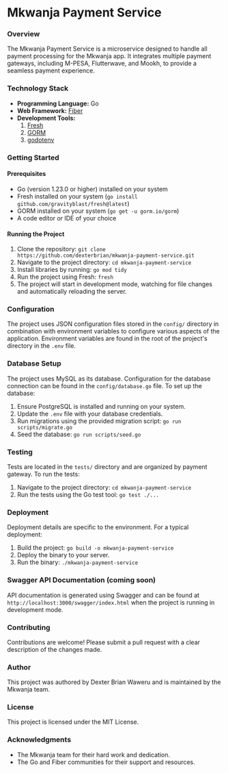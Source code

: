 Mkwanja Payment Service
========================
### Overview

The Mkwanja Payment Service is a microservice designed to handle all payment processing for the Mkwanja app. It integrates multiple payment gateways, including M-PESA, Flutterwave, and Mookh, to provide a seamless payment experience.

### Technology Stack

* **Programming Language:** Go
* **Web Framework:** [Fiber](https://gofiber.io/)
* **Development Tools:**
  1. [Fresh](https://github.com/gravityblast/fresh)
  2. [GORM](https://gorm.io/)
  3. [godotenv](https://github.com/joho/godotenv)

### Getting Started

#### Prerequisites

* Go (version 1.23.0 or higher) installed on your system
* Fresh installed on your system (`go install github.com/gravityblast/fresh@latest`)
* GORM installed on your system (`go get -u gorm.io/gorm`)
* A code editor or IDE of your choice

#### Running the Project

1. Clone the repository: `git clone https://github.com/dexterbrian/mkwanja-payment-service.git`
2. Navigate to the project directory: `cd mkwanja-payment-service`
3. Install libraries by running: `go mod tidy`
4. Run the project using Fresh: `fresh`
5. The project will start in development mode, watching for file changes and automatically reloading the server.

### Configuration

The project uses JSON configuration files stored in the `config/` directory in combination with environment variables to configure various aspects of the application. Environment variables are found in the root of the project's directory in the `.env` file.

### Database Setup

The project uses MySQL as its database. Configuration for the database connection can be found in the `config/database.go` file. To set up the database:

1. Ensure PostgreSQL is installed and running on your system.
2. Update the `.env` file with your database credentials.
3. Run migrations using the provided migration script: `go run scripts/migrate.go`
4. Seed the database: `go run scripts/seed.go`

### Testing

Tests are located in the `tests/` directory and are organized by payment gateway. To run the tests:

1. Navigate to the project directory: `cd mkwanja-payment-service`
2. Run the tests using the Go test tool: `go test ./...`

### Deployment

Deployment details are specific to the environment. For a typical deployment:

1. Build the project: `go build -o mkwanja-payment-service`
2. Deploy the binary to your server.
3. Run the binary: `./mkwanja-payment-service`

### Swagger API Documentation (coming soon)

API documentation is generated using Swagger and can be found at `http://localhost:3000/swagger/index.html` when the project is running in development mode.

### Contributing

Contributions are welcome! Please submit a pull request with a clear description of the changes made.

### Author

This project was authored by Dexter Brian Waweru and is maintained by the Mkwanja team.

### License

This project is licensed under the MIT License.

### Acknowledgments

* The Mkwanja team for their hard work and dedication.
* The Go and Fiber communities for their support and resources.
